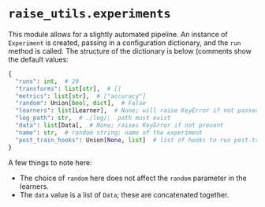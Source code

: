 # `raise_utils.experiments`

This module allows for a slightly automated pipeline. An instance of `Experiment` is created, passing in a configuration dictionary, and the `run` method is called. The structure of the dictionary is below (comments show the default values:

```python
{
  "runs": int,  # 20
  "transforms": list[str],  # []
  "metrics": list[str],  # ["accuracy"]
  "random": Union[bool, dict],  # False
  "learners": list[Learner],  # None; will raise KeyError if not passed
  "log_path": str,  # ./log/;  path must exist
  "data": list[Data],  # None; raises KeyError if not present
  "name": str,  # random string; name of the experiment
  "post_train_hooks": Union[None, list]  # list of hooks to run post-training
}
```

A few things to note here:

* The choice of `random` here does not affect the `random` parameter in the learners.
* The `data` value is a list of `Data`; these are concatenated together.
